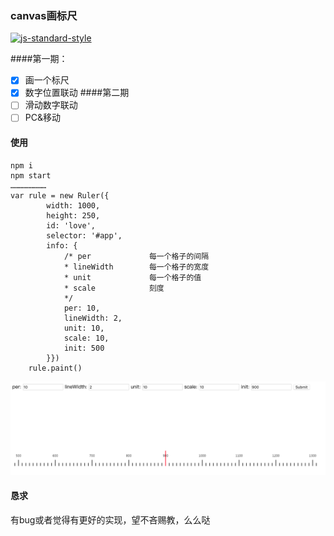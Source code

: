 ### canvas画标尺

[![js-standard-style](https://cdn.rawgit.com/standard/standard/master/badge.svg)](http://standardjs.com)

####第一期：
- [x] 画一个标尺
- [x] 数字位置联动
####第二期
- [ ] 滑动数字联动
- [ ] PC&移动   

#### 使用
    npm i 
    npm start
    ……………………
    var rule = new Ruler({
            width: 1000,
            height: 250,
            id: 'love',
            selector: '#app',
            info: {
                /* per             每一个格子的间隔
                * lineWidth        每一个格子的宽度  
                * unit             每一个格子的值
                * scale            刻度
                */
                per: 10,
                lineWidth: 2,        
                unit: 10,
                scale: 10,
                init: 500
            }})
        rule.paint()
![canvas-ruler](https://github.com/impguier/canvas-ruler/blob/master/canvas-ruler.png)       
#### 恳求
有bug或者觉得有更好的实现，望不吝赐教，么么哒
